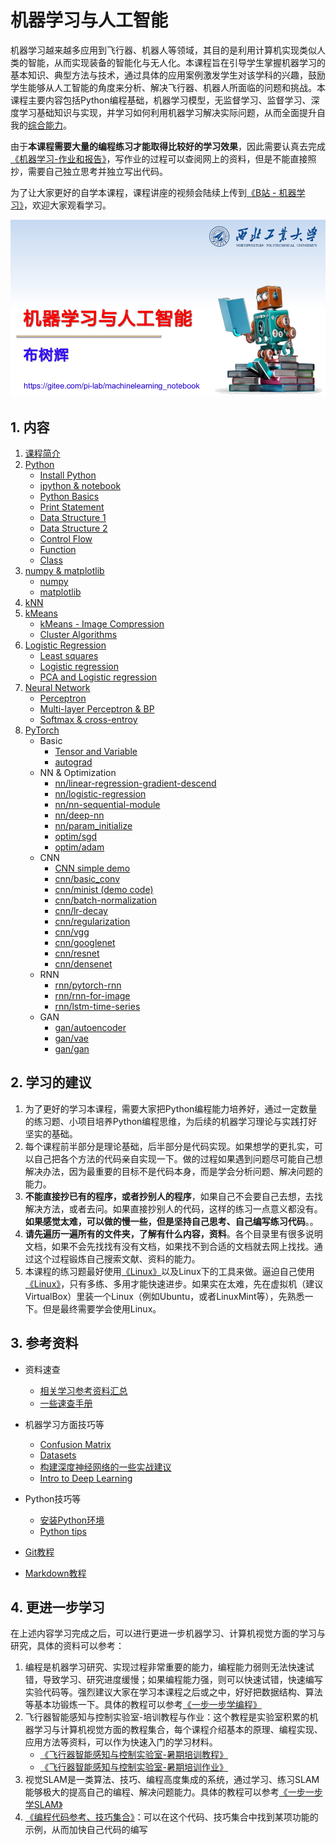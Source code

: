 # 机器学习与人工智能

机器学习越来越多应用到飞行器、机器人等领域，其目的是利用计算机实现类似人类的智能，从而实现装备的智能化与无人化。本课程旨在引导学生掌握机器学习的基本知识、典型方法与技术，通过具体的应用案例激发学生对该学科的兴趣，鼓励学生能够从人工智能的角度来分析、解决飞行器、机器人所面临的问题和挑战。本课程主要内容包括Python编程基础，机器学习模型，无监督学习、监督学习、深度学习基础知识与实现，并学习如何利用机器学习解决实际问题，从而全面提升自我的[综合能力](Targets.md)。

由于**本课程需要大量的编程练习才能取得比较好的学习效果**，因此需要认真去完成[《机器学习-作业和报告》](https://gitee.com/pi-lab/machinelearning_homework)，写作业的过程可以查阅网上的资料，但是不能直接照抄，需要自己独立思考并独立写出代码。

为了让大家更好的自学本课程，课程讲座的视频会陆续上传到[《B站 - 机器学习》](https://www.bilibili.com/video/BV1oZ4y1N7ei/)，欢迎大家观看学习。

![Machine Learning Cover](images/machine_learning_1.png)


## 1. 内容
1. [课程简介](CourseIntroduction.pdf)
2. [Python](0_python/README.md)
   - [Install Python](references_tips/InstallPython.md)
   - [ipython & notebook](0_python/0-ipython_notebook.ipynb)
   - [Python Basics](0_python/1_Basics.ipynb)
   - [Print Statement](0_python/2_Print_Statement.ipynb)
   - [Data Structure 1](0_python/3_Data_Structure_1.ipynb)
   - [Data Structure 2](0_python/4_Data_Structure_2.ipynb)
   - [Control Flow](0_python/5_Control_Flow.ipynb)
   - [Function](0_python/6_Function.ipynb)
   - [Class](0_python/7_Class.ipynb)
3. [numpy & matplotlib](1_numpy_matplotlib_scipy_sympy/README.md)
   - [numpy](1_numpy_matplotlib_scipy_sympy/1-numpy_tutorial.ipynb)
   - [matplotlib](1_numpy_matplotlib_scipy_sympy/2-matplotlib_tutorial.ipynb)
4. [kNN](2_knn/knn_classification.ipynb)
5. [kMeans](3_kmeans/1-k-means.ipynb)
   - [kMeans - Image Compression](3_kmeans/2-kmeans-color-vq.ipynb)
   - [Cluster Algorithms](3_kmeans/3-ClusteringAlgorithms.ipynb)
6. [Logistic Regression](4_logistic_regression/)
   - [Least squares](4_logistic_regression/1-Least_squares.ipynb)
   - [Logistic regression](4_logistic_regression/2-Logistic_regression.ipynb)
   - [PCA and Logistic regression](4_logistic_regression/3-PCA_and_Logistic_Regression.ipynb)
7. [Neural Network](5_nn/)
   - [Perceptron](5_nn/1-Perceptron.ipynb)
   - [Multi-layer Perceptron & BP](5_nn/2-mlp_bp.ipynb)
   - [Softmax & cross-entroy](5_nn/3-softmax_ce.ipynb)
8. [PyTorch](6_pytorch/README.md)
   - Basic 
      - [Tensor and Variable](6_pytorch/0_basic/1-Tensor-and-Variable.ipynb)
      - [autograd](6_pytorch/0_basic/2-autograd.ipynb)
   - NN & Optimization
      - [nn/linear-regression-gradient-descend](6_pytorch/1_NN/1-linear-regression-gradient-descend.ipynb)
      - [nn/logistic-regression](6_pytorch/1_NN/2-logistic-regression.ipynb)
      - [nn/nn-sequential-module](6_pytorch/1_NN/3-nn-sequential-module.ipynb)
      - [nn/deep-nn](6_pytorch/1_NN/4-deep-nn.ipynb)
      - [nn/param_initialize](6_pytorch/1_NN/5-param_initialize.ipynb)
      - [optim/sgd](6_pytorch/1_NN/optimizer/6_1-sgd.ipynb)
      - [optim/adam](6_pytorch/1_NN/optimizer/6_6-adam.ipynb)
   - CNN
      - [CNN simple demo](demo_code/3_CNN_MNIST.py)
      - [cnn/basic_conv](6_pytorch/2_CNN/1-basic_conv.ipynb)
      - [cnn/minist (demo code)](./demo_code/3_CNN_MNIST.py)
      - [cnn/batch-normalization](6_pytorch/2_CNN/2-batch-normalization.ipynb)
      - [cnn/lr-decay](6_pytorch/2_CNN/3-lr-decay.ipynb)
      - [cnn/regularization](6_pytorch/2_CNN/4-regularization.ipynb)
      - [cnn/vgg](6_pytorch/2_CNN/6-vgg.ipynb)
      - [cnn/googlenet](6_pytorch/2_CNN/7-googlenet.ipynb)
      - [cnn/resnet](6_pytorch/2_CNN/8-resnet.ipynb)
      - [cnn/densenet](6_pytorch/2_CNN/9-densenet.ipynb)
   - RNN
      - [rnn/pytorch-rnn](6_pytorch/3_RNN/pytorch-rnn.ipynb)
      - [rnn/rnn-for-image](6_pytorch/3_RNN/rnn-for-image.ipynb)
      - [rnn/lstm-time-series](6_pytorch/3_RNN/time-series/lstm-time-series.ipynb)
   - GAN
      - [gan/autoencoder](6_pytorch/4_GAN/autoencoder.ipynb)
      - [gan/vae](6_pytorch/4_GAN/vae.ipynb)
      - [gan/gan](6_pytorch/4_GAN/gan.ipynb)



## 2. 学习的建议
1. 为了更好的学习本课程，需要大家把Python编程能力培养好，通过一定数量的练习题、小项目培养Python编程思维，为后续的机器学习理论与实践打好坚实的基础。
2. 每个课程前半部分是理论基础，后半部分是代码实现。如果想学的更扎实，可以自己把各个方法的代码亲自实现一下。做的过程如果遇到问题尽可能自己想解决办法，因为最重要的目标不是代码本身，而是学会分析问题、解决问题的能力。
3. **不能直接抄已有的程序，或者抄别人的程序**，如果自己不会要自己去想，去找解决方法，或者去问。如果直接抄别人的代码，这样的练习一点意义都没有。**如果感觉太难，可以做的慢一些，但是坚持自己思考、自己编写练习代码**。。
4. **请先遍历一遍所有的文件夹，了解有什么内容，资料**。各个目录里有很多说明文档，如果不会先找找有没有文档，如果找不到合适的文档就去网上找找。通过这个过程锻炼自己搜索文献、资料的能力。
5. 本课程的练习题最好使用[《Linux》](https://gitee.com/pi-lab/learn_programming/blob/master/6_tools/linux)以及Linux下的工具来做。逼迫自己使用[《Linux》](https://gitee.com/pi-lab/learn_programming/blob/master/6_tools/linux)，只有多练、多用才能快速进步。如果实在太难，先在虚拟机（建议VirtualBox）里装一个Linux（例如Ubuntu，或者LinuxMint等），先熟悉一下。但是最终需要学会使用Linux。



## 3. 参考资料
* 资料速查
  * [相关学习参考资料汇总](References.md)
  * [一些速查手册](references_tips/cheatsheet)

* 机器学习方面技巧等
  * [Confusion Matrix](references_tips/confusion_matrix.ipynb)
  * [Datasets](references_tips/datasets.ipynb)
  * [构建深度神经网络的一些实战建议](references_tips/构建深度神经网络的一些实战建议.md)
  * [Intro to Deep Learning](references_tips/Intro_to_Deep_Learning.pdf)

* Python技巧等
  * [安装Python环境](references_tips/InstallPython.md)
  * [Python tips](references_tips/python)

* [Git教程](https://gitee.com/pi-lab/learn_programming/blob/master/6_tools/git/README.md)
* [Markdown教程](https://gitee.com/pi-lab/learn_programming/blob/master/6_tools/markdown/README.md)




## 4. 更进一步学习

在上述内容学习完成之后，可以进行更进一步机器学习、计算机视觉方面的学习与研究，具体的资料可以参考：
1. 编程是机器学习研究、实现过程非常重要的能力，编程能力弱则无法快速试错，导致学习、研究进度缓慢；如果编程能力强，则可以快速试错，快速编写实验代码等。强烈建议大家在学习本课程之后或之中，好好把数据结构、算法等基本功锻炼一下。具体的教程可以参考[《一步一步学编程》](https://gitee.com/pi-lab/learn_programming)
2. 飞行器智能感知与控制实验室-培训教程与作业：这个教程是实验室积累的机器学习与计算机视觉方面的教程集合，每个课程介绍基本的原理、编程实现、应用方法等资料，可以作为快速入门的学习材料。
    - [《飞行器智能感知与控制实验室-暑期培训教程》](https://gitee.com/pi-lab/SummerCamp)
    - [《飞行器智能感知与控制实验室-暑期培训作业》](https://gitee.com/pi-lab/SummerCampHomework)
3. 视觉SLAM是一类算法、技巧、编程高度集成的系统，通过学习、练习SLAM能够极大的提高自己的编程、解决问题能力。具体的教程可以参考[《一步一步学SLAM》](https://gitee.com/pi-lab/learn_slam)
3. [《编程代码参考、技巧集合》](https://gitee.com/pi-lab/code_cook)：可以在这个代码、技巧集合中找到某项功能的示例，从而加快自己代码的编写
